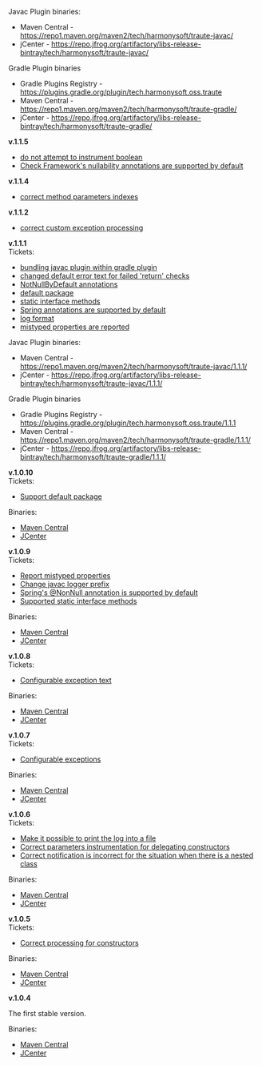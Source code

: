 Javac Plugin binaries:
* Maven Central - https://repo1.maven.org/maven2/tech/harmonysoft/traute-javac/
* jCenter - https://repo.jfrog.org/artifactory/libs-release-bintray/tech/harmonysoft/traute-javac/

Gradle Plugin binaries
* Gradle Plugins Registry - https://plugins.gradle.org/plugin/tech.harmonysoft.oss.traute
* Maven Central - https://repo1.maven.org/maven2/tech/harmonysoft/traute-gradle/
* jCenter - https://repo.jfrog.org/artifactory/libs-release-bintray/tech/harmonysoft/traute-gradle/

**v.1.1.5**  
* [do not attempt to instrument boolean](https://github.com/denis-zhdanov/traute/issues/83)
* [Check Framework's nullability annotations are supported by default](https://github.com/denis-zhdanov/traute/issues/84)

**v.1.1.4**  
* [correct method parameters indexes](https://github.com/denis-zhdanov/traute/issues/82)

**v.1.1.2**  
* [correct custom exception processing](https://github.com/denis-zhdanov/traute/issues/81)    

**v.1.1.1**  
Tickets:
* [bundling javac plugin within gradle plugin](https://github.com/denis-zhdanov/traute/issues/78)  
* [changed default error text for failed 'return' checks](https://github.com/denis-zhdanov/traute/issues/69)  
* [NotNullByDefault annotations](https://github.com/denis-zhdanov/traute/issues/68)  
* [default package](https://github.com/denis-zhdanov/traute/issues/66)  
* [static interface methods](https://github.com/denis-zhdanov/traute/issues/65)  
* [Spring annotations are supported by default](https://github.com/denis-zhdanov/traute/issues/64)  
* [log format](https://github.com/denis-zhdanov/traute/issues/63)  
* [mistyped properties are reported](https://github.com/denis-zhdanov/traute/issues/62)  

Javac Plugin binaries:
* Maven Central - https://repo1.maven.org/maven2/tech/harmonysoft/traute-javac/1.1.1/
* jCenter - https://repo.jfrog.org/artifactory/libs-release-bintray/tech/harmonysoft/traute-javac/1.1.1/

Gradle Plugin binaries
* Gradle Plugins Registry - https://plugins.gradle.org/plugin/tech.harmonysoft.oss.traute/1.1.1
* Maven Central - https://repo1.maven.org/maven2/tech/harmonysoft/traute-gradle/1.1.1/
* jCenter - https://repo.jfrog.org/artifactory/libs-release-bintray/tech/harmonysoft/traute-gradle/1.1.1/  

**v.1.0.10**  
Tickets:
* [Support default package](https://github.com/denis-zhdanov/traute/issues/66)    

Binaries:
* [Maven Central](https://repo1.maven.org/maven2/tech/harmonysoft/traute-javac/1.0.10/)
* [JCenter](https://repo.jfrog.org/artifactory/libs-release-bintray/tech/harmonysoft/traute-javac/1.0.10/)

**v.1.0.9**  
Tickets:
* [Report mistyped properties](https://github.com/denis-zhdanov/traute/issues/62)  
* [Change javac logger prefix](https://github.com/denis-zhdanov/traute/issues/63)  
* [Spring's @NonNull annotation is supported by default](https://github.com/denis-zhdanov/traute/issues/64)  
* [Supported static interface methods](https://github.com/denis-zhdanov/traute/issues/65)  

Binaries:
* [Maven Central](https://repo1.maven.org/maven2/tech/harmonysoft/traute-javac/1.0.9/)
* [JCenter](https://repo.jfrog.org/artifactory/libs-release-bintray/tech/harmonysoft/traute-javac/1.0.9/)

**v.1.0.8**  
Tickets:
* [Configurable exception text](https://github.com/denis-zhdanov/traute/issues/61)  

Binaries:
* [Maven Central](https://repo1.maven.org/maven2/tech/harmonysoft/traute-javac/1.0.8/)
* [JCenter](https://repo.jfrog.org/artifactory/libs-release-bintray/tech/harmonysoft/traute-javac/1.0.8/)

**v.1.0.7**  
Tickets:
* [Configurable exceptions](https://github.com/denis-zhdanov/traute/issues/60)  

Binaries:
* [Maven Central](https://repo1.maven.org/maven2/tech/harmonysoft/traute-javac/1.0.7/)
* [JCenter](https://repo.jfrog.org/artifactory/libs-release-bintray/tech/harmonysoft/traute-javac/1.0.7/)

**v.1.0.6**  
Tickets:
* [Make it possible to print the log into a file](https://github.com/denis-zhdanov/traute/issues/58)
* [Correct parameters instrumentation for delegating constructors](https://github.com/denis-zhdanov/traute/issues/57)
* [Correct notification is incorrect for the situation when there is a nested class](https://github.com/denis-zhdanov/traute/issues/59)  

Binaries:
* [Maven Central](https://repo1.maven.org/maven2/tech/harmonysoft/traute-javac/1.0.6/)
* [JCenter](https://repo.jfrog.org/artifactory/libs-release-bintray/tech/harmonysoft/traute-javac/1.0.6/)

**v.1.0.5**  
Tickets:
* [Correct processing for constructors](https://github.com/denis-zhdanov/traute/issues/56)  

Binaries:
* [Maven Central](https://repo1.maven.org/maven2/tech/harmonysoft/traute-javac/1.0.5/)
* [JCenter](https://repo.jfrog.org/artifactory/libs-release-bintray/tech/harmonysoft/traute-javac/1.0.5/)

**v.1.0.4**

The first stable version.  

Binaries:
* [Maven Central](https://repo1.maven.org/maven2/tech/harmonysoft/traute-javac/1.0.4/)
* [JCenter](https://repo.jfrog.org/artifactory/libs-release-bintray/tech/harmonysoft/traute-javac/1.0.4/) 